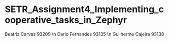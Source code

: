 # SETR_Assignment4_Implementing_cooperative_tasks_in_Zephyr
Beatriz Carvas 93209 \n
Dario Fernandes 93135 \n
Guilherme Cajeira 93138

